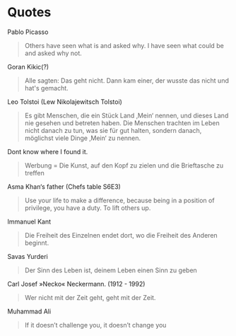 # Quotes

Pablo Picasso
> Others have seen what is and asked why. I have seen what could be and asked why not.

Goran Kikic(?)
> Alle sagten: Das geht nicht. Dann kam einer, der wusste das nicht und hat's gemacht.

Leo Tolstoi (Lew Nikolajewitsch Tolstoi)
> Es gibt Menschen, die ein Stück Land ‚Mein‘ nennen, und dieses Land nie gesehen und betreten haben. Die Menschen trachten im Leben nicht danach zu tun, was sie für gut halten, sondern danach, möglichst viele Dinge ‚Mein‘ zu nennen.

Dont know where I found it.
> Werbung = Die Kunst, auf den Kopf zu zielen und die Brieftasche zu treffen

Asma Khan‘s father (Chefs table S6E3)
> Use your life to make a difference, because being in a position of privilege, you have a duty. To lift others up.

Immanuel Kant
> Die Freiheit des Einzelnen endet dort, wo die Freiheit des Anderen beginnt.

Savas Yurderi
> Der Sinn des Leben ist, deinem Leben einen Sinn zu geben

Carl Josef »Necko« Neckermann. (1912 - 1992)
> Wer nicht mit der Zeit geht, geht mit der Zeit.

Muhammad Ali
> If it doesn’t challenge you, it doesn’t change you